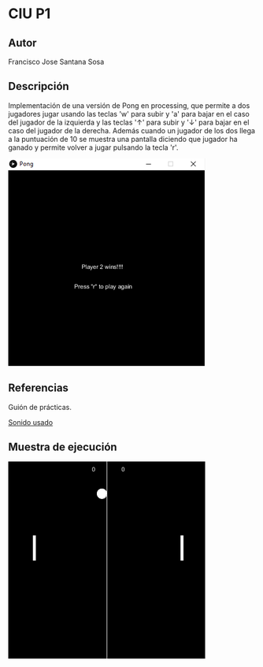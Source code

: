 # CIU P1

## Autor
Francisco Jose Santana Sosa

## Descripción
Implementación de una versión de Pong en processing, que permite a dos jugadores jugar usando las teclas 'w' para subir y 'a' para bajar en 
el caso del jugador de la izquierda y las teclas '&#8593;' para subir y '&#8595;' para bajar en el caso del jugador de la derecha. Además
cuando un jugador de los dos llega a la puntuación de 10 se muestra una pantalla diciendo que jugador ha ganado y permite volver a jugar pulsando la 
tecla 'r'.

![win-pong](Pong/img/win-pong.PNG)

## Referencias
Guión de prácticas.

[Sonido usado](https://freewavesamples.com/alesis-fusion-acoustic-bass-c2)

## Muestra de ejecución
![pong-animated](Pong/img/animacion.gif)
